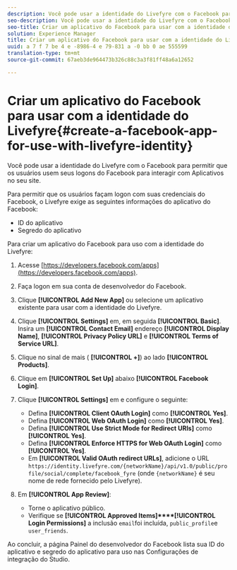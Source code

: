 ```yaml
---
description: Você pode usar a identidade do Livefyre com o Facebook para permitir que os usuários usem seus logons do Facebook para interagir com Aplicativos no seu site.
seo-description: Você pode usar a identidade do Livefyre com o Facebook para permitir que os usuários usem seus logons do Facebook para interagir com Aplicativos no seu site.
seo-title: Criar um aplicativo do Facebook para usar com a identidade do Livefyre
solution: Experience Manager
title: Criar um aplicativo do Facebook para usar com a identidade do Livefyre
uuid: a 7 f 7 be 4 e -8986-4 e 79-831 a -0 bb 0 ae 555599
translation-type: tm+mt
source-git-commit: 67aeb3de964473b326c88c3a3f81ff48a6a12652

---
```



# Criar um aplicativo do Facebook para usar com a identidade do Livefyre{#create-a-facebook-app-for-use-with-livefyre-identity}

Você pode usar a identidade do Livefyre com o Facebook para permitir que os usuários usem seus logons do Facebook para interagir com Aplicativos no seu site.

Para permitir que os usuários façam logon com suas credenciais do Facebook, o Livefyre exige as seguintes informações do aplicativo do Facebook:

* ID do aplicativo
* Segredo do aplicativo

Para criar um aplicativo do Facebook para uso com a identidade do Livefyre:

1. Acesse [https://developers.facebook.com/apps](https://developers.facebook.com/apps).
1. Faça logon em sua conta de desenvolvedor do Facebook.
1. Clique **[!UICONTROL Add New App]** ou selecione um aplicativo existente para usar com a identidade do Livefyre.
1. Clique **[!UICONTROL Settings]** em, em seguida **[!UICONTROL Basic]**. Insira um **[!UICONTROL Contact Email]** endereço **[!UICONTROL Display Name]**, **[!UICONTROL Privacy Policy URL]** e **[!UICONTROL Terms of Service URL]**.
1. Clique no sinal de mais ( **[!UICONTROL +]**) ao lado **[!UICONTROL Products]**.
1. Clique em **[!UICONTROL Set Up]** abaixo **[!UICONTROL Facebook Login]**.
1. Clique **[!UICONTROL Settings]** em e configure o seguinte:

   * Defina **[!UICONTROL Client OAuth Login]** como **[!UICONTROL Yes]**.
   * Defina **[!UICONTROL Web OAuth Login]** como **[!UICONTROL Yes]**.
   * Defina **[!UICONTROL Use Strict Mode for Redirect URIs]** como **[!UICONTROL Yes]**.
   * Defina **[!UICONTROL Enforce HTTPS for Web OAuth Login]** como **[!UICONTROL Yes]**.
   * Em **[!UICONTROL Valid OAuth redirect URLs]**, adicione o URL `https://identity.livefyre.com/{networkName}/api/v1.0/public/profile/social/complete/facebook_fyre` (onde `{networkName}` é seu nome de rede fornecido pelo Livefyre).

1. Em **[!UICONTROL App Review]**:

   * Torne o aplicativo público.
   * Verifique se **[!UICONTROL Approved Items]****[!UICONTROL Login Permissions]** a inclusão `email`foi incluída, `public_profile`e `user_friends`.

Ao concluir, a página Painel do desenvolvedor do Facebook lista sua ID do aplicativo e segredo do aplicativo para uso nas Configurações de integração do Studio.
